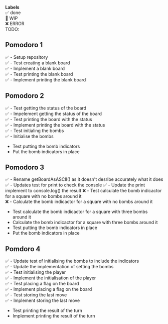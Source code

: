 **Labels**  
✅ done  
🚧 WIP  
❌ ERROR  
TODO:  

## Pomodoro 1  
✅ - Setup repository  
✅ - Test creating a blank board  
✅ - Implement a blank board  
✅ - Test printing the blank board  
✅ - Implement printing the blank board  

## Pomodoro 2  
✅ - Test getting the status of the board  
✅ - Impelement getting the status of the board   
✅ - Test printing the board with the status  
✅ - Implement printing the board with the status  
✅ - Test initialing the bombs  
✅ - Initialise the bombs  
- Test putting the bomb indicators  
- Put the bomb indicators in place  

## Pomodoro 3  
✅ - Rename getBoardAsASCII() as it doesn't desribe accurately what it does
✅ - Updates test for print to check the console
✅ - Update the print implement to console.log() the result
❌ - Test calculate the bomb indicactor for a square with no bombs around it    
❌ - Calculate the bomb indicactor for a square with no bombs around it  
- Test calculate the bomb indicactor for a square with three bombs around it    
- Calculate the bomb indicactor for a square with three bombs around it  
- Test putting the bomb indicators in place  
- Put the bomb indicators in place  

## Pomdoro 4  
✅ - Update test of initialising the bombs to include the indicators  
✅ - Update the implementation of setting the bombs  
✅ - Test initialising the player  
✅ - Implement the initialisation of the player  
✅ - Test placing a flag on the board  
✅ - Implement placing a flag on the board  
✅ - Test storing the last move  
✅ - Implement storing the last move  
- Test printing the result of the turn  
- Implement printing the result of the turn  
